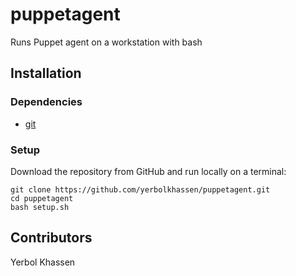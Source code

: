 # puppetagent
Runs Puppet agent on a workstation with bash

## Installation

### Dependencies
* [git](https://git-scm.com/book/en/v2/Getting-Started-Installing-Git)

### Setup
Download the repository from GitHub and run locally on a terminal:
```
git clone https://github.com/yerbolkhassen/puppetagent.git
cd puppetagent
bash setup.sh
```

## Contributors
Yerbol Khassen
